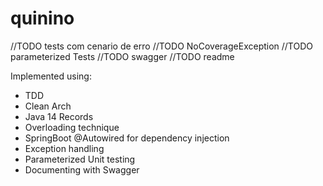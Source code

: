 # quinino
//TODO tests com cenario de erro
//TODO NoCoverageException
//TODO parameterized Tests
//TODO swagger
//TODO readme

Implemented using:
- TDD
- Clean Arch
- Java 14 Records
- Overloading technique
- SpringBoot @Autowired for dependency injection
- Exception handling
- Parameterized Unit testing
- Documenting with Swagger